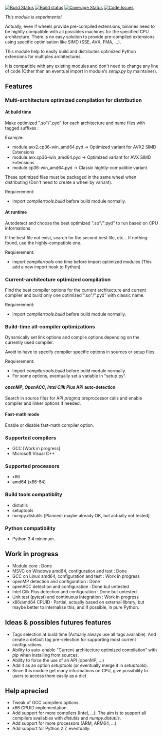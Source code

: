 [![Build Status](https://travis-ci.org/JGoutin/compilertools.svg?branch=master)](https://travis-ci.org/JGoutin/compilertools)
[![Build status](https://ci.appveyor.com/api/projects/status/khsf4rjrjo78xcmm?svg=true)](https://ci.appveyor.com/project/JGoutin/compilertools)
[![Coverage Status](https://coveralls.io/repos/github/JGoutin/compilertools/badge.svg?branch=master)](https://coveralls.io/github/JGoutin/compilertools?branch=master)
[![Code Issues](https://www.quantifiedcode.com/api/v1/project/b6b8b68a45904966a02289c6d371d77b/badge.svg)](https://www.quantifiedcode.com/app/project/b6b8b68a45904966a02289c6d371d77b)

*This module is experimental*

Actually, even if wheels provide pre-compiled extensions, binaries need to be hightly compatible with all possibles machines for the specified CPU architecture.
There is no easy solution to provide pre-compiled extensions using specific optimisation like SIMD (SSE, AVX, FMA, ...).

This module help to easily build and distributes optimized Python extensions for multiples architectures.

It is compatible with any existing modules and don't need to change any line of code (Other than an eventual import in module's *setup.py* by maintainer).

## Features

### Multi-architecture optimized compilation for distribution

#### At build time

Make optimized ".so"/".pyd" for each architecture and name files with tagged suffixes : 

Example:
* module.avx2.cp36-win_amd64.pyd -> Optimized variant for AVX2 SIMD Extensions
* module.avx.cp36-win_amd64.pyd -> Optimized variant for AVX SIMD Extensions
* module.cp36-win_amd64.pyd -> Classic hightly-compatible variant

These optimized files must be packaged in the same wheel when distributing (Don't need to create a wheel by variant).

Requierement:
* Import *compilertools.build* before build module normally.

#### At runtime

Autodetect and choose the best optimized ".so"/".pyd" to run based on CPU informations.

If the best file not exist, search for the second best file, etc... If nothing found, use the highly-compatible one. 

Requierement:
* Import *compilertools* one time before import optimized modules (This add a new import hook to Python).

### Current-architecture optimized compilation

Find the best compiler options for the current architecture and current compiler and build only one optimized ".so"/".pyd" with classic name.

Requierement:
* Import *compilertools.build* before build module normally.

### Build-time all-compiler optimizations

Dynamically set link options and compile options depending on the currently used compiler.

Avoid to have to specify compiler specific options in sources or setup files.

Requierement:
* Import *compilertools.build* before build module normally.
* For some options, eventually set a variable in "setup.py".

#### *openMP*, *OpenACC*, *Intel Cilk Plus* API auto-detection

Search in source files for API *pragma* preprocessor calls and enable compiler and linker options if needed.

#### Fast-math mode

Enable or disable fast-math compiler option.

### Supported compilers

* GCC [Work in progress]
* Microsoft Visual C++

### Supported processors

* x86
* amd64 (x86-64)

### Build tools compatiblity

* distutils
* setuptools
* numpy.distutils [Planned: maybe already OK, but actually not tested]

### Python compatibility

* Python 3.4 minimum.

## Work in progress

* Module core : Done
* MSVC on Windows amd64, configuration and test : Done
* GCC on Linux amd64, configuration and test : Work in progress
* openMP detection and configuration : Done
* openACC detection and configuration : Done but untested
* Intel Cilk Plus detection and configuration : Done but untested
* Unit test (pytest) and continuous integration : Work in progress
* x86/amd64 CPUID : Partial, actually based on external library, but maybe better to internalise this, and if possible, in pure Python.

## Ideas & possibles futures features

* Tags selection at build time (Actually always use all tags available). And create a default tag pre-selection for supporting most current configurations.
* Ability to auto-enable "Current-architecture optimized compilation" with *pip* when installing from sources.
* Ability to force the use of an API (openMP, ...)
* Add it as an option *setuptools* (or eventually merge it in *setuptools*).
* Since this module get many informations on CPU, give possibility to users to access them easily as a dict.

## Help aprecied

* Tweak of GCC compilers options.
* x86 CPUID implementation.
* Add support for more compilers (Intel, ...). The aim is to support all compilers availables with *distutils* and *numpy.distutils*.
* Add support for more processors (ARM, ARM64, ...).
* Add support for Python 2.7, eventually.
